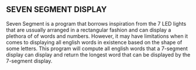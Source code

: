 ## SEVEN SEGMENT DISPLAY
Seven Segment is a program that borrows inspiration from the 7 LED lights that are ussually arranged in a rectangular fashion and can display a plethora of of words and numbers.
However, it may have limitations when it comes to displaying all english words in existence based on the shape of some letters.
This program will compute all english words that a 7-segment display can display and return the longest word that can be displayed by the 7-segment display.
